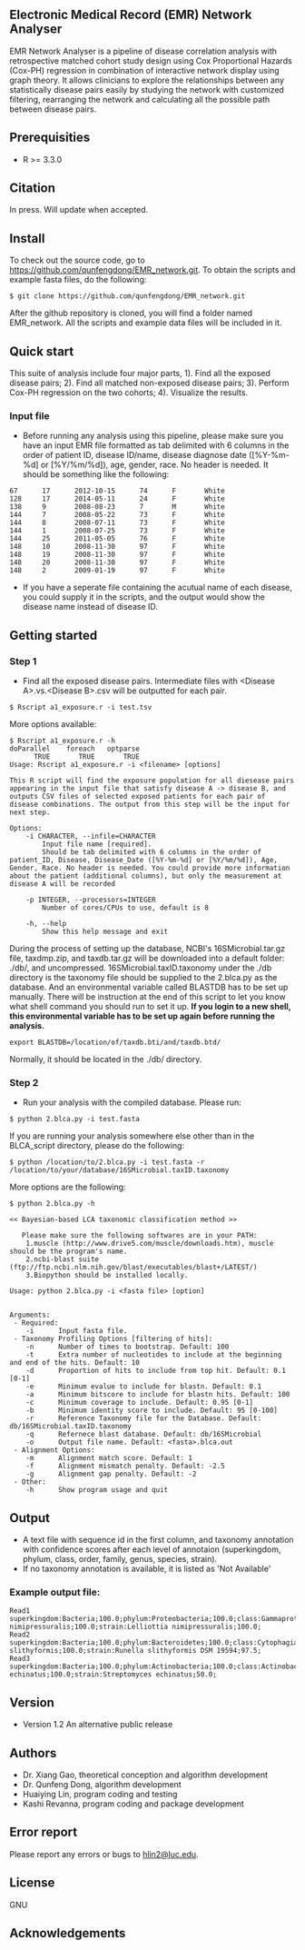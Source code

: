 Electronic Medical Record (EMR) Network Analyser
------------------------------------------------
EMR Network Analyser is a pipeline of disease correlation analysis with retrospective matched cohort study design using Cox Proportional Hazards (Cox-PH) regression in combination of interactive network display using graph theory. It allows clinicians to explore the relationships between any statistically disease pairs easily by studying the network with customized filtering, rearranging the network and calculating all the possible path between disease pairs. 

## Prerequisities
* R >= 3.3.0

## Citation

In press. Will update when accepted.

## Install
To check out the source code, go to https://github.com/qunfengdong/EMR_network.git. To obtain the scripts and example fasta files, do the following:

```shell
$ git clone https://github.com/qunfengdong/EMR_network.git
```

After the github repository is cloned, you will find a folder named EMR_network. All the scripts and example data files will be included in it. 

## Quick start

This suite of analysis include four major parts, 1). Find all the exposed disease pairs; 2). Find all matched non-exposed disease pairs; 3). Perform Cox-PH regression on the two cohorts; 4). Visualize the results.

### Input file
* Before running any analysis using this pipeline, please make sure you have an input EMR file formatted as tab delimited with 6 columns in the order of patient ID, disease ID/name, disease diagnose date ([%Y-%m-%d] or [%Y/%m/%d]), age, gender, race. No header is needed. It should be something like the following:

```
67      17      2012-10-15      74      F       White
128     17      2014-05-11      24      F       White
138     9       2008-08-23      7       M       White
144     7       2008-05-22      73      F       White
144     8       2008-07-11      73      F       White
144     1       2008-07-25      73      F       White
144     25      2011-05-05      76      F       White
148     10      2008-11-30      97      F       White
148     19      2008-11-30      97      F       White
148     20      2008-11-30      97      F       White
148     2       2009-01-19      97      F       White
```

* If you have a seperate file containing the acutual name of each disease, you could supply it in the scripts, and the output would show the disease name instead of disease ID.

## Getting started

### Step 1
* Find all the exposed disease pairs. Intermediate files with \<Disease A\>.vs.\<Disease B\></Dis>.csv will be outputted for each pair.
```
$ Rscript a1_exposure.r -i test.tsv
```
More options available:
```
$ Rscript a1_exposure.r -h
doParallel    foreach   optparse 
      TRUE       TRUE       TRUE 
Usage: Rscript a1_exposure.r -i <filename> [options]

This R script will find the exposure population for all diesease pairs appearing in the input file that satisfy disease A -> disease B, and outputs CSV files of selected exposed patients for each pair of disease combinations. The output from this step will be the input for next step.

Options:
	-i CHARACTER, --infile=CHARACTER
		Input file name [required]. 
		Should be tab delimited with 6 columns in the order of patient_ID, Disease, Disease_Date ([%Y-%m-%d] or [%Y/%m/%d]), Age, Gender, Race. No header is needed. You could provide more information about the patient (additional columns), but only the measurement at disease A will be recorded

	-p INTEGER, --processors=INTEGER
		Number of cores/CPUs to use, default is 8

	-h, --help
		Show this help message and exit
```
During the process of setting up the database, NCBI's 16SMicrobial.tar.gz file, taxdmp.zip, and taxdb.tar.gz will be downloaded into a default folder: ./db/, and uncompressed. 16SMicrobial.taxID.taxonomy under the ./db directory is the taxonomy file should be supplied to the 2.blca.py as the database. And an environmental variable called BLASTDB has to be set up manually. There will be instruction at the end of this script to let you know what shell command you should run to set it up. **If you login to a new shell, this environmental variable has to be set up again before running the analysis.**

```
export BLASTDB=/location/of/taxdb.bti/and/taxdb.btd/
```

Normally, it should be located in the ./db/ directory.

### Step 2 
* Run your analysis with the compiled database. Please run:
```
$ python 2.blca.py -i test.fasta
```
If you are running your analysis somewhere else other than in the BLCA_script directory, please do the following:
```
$ python /location/to/2.blca.py -i test.fasta -r /location/to/your/database/16SMicrobial.taxID.taxonomy
```
More options are the following:
```
$ python 2.blca.py -h

<< Bayesian-based LCA taxonomic classification method >>

   Please make sure the following softwares are in your PATH:
	1.muscle (http://www.drive5.com/muscle/downloads.htm), muscle should be the program's name.
	2.ncbi-blast suite (ftp://ftp.ncbi.nlm.nih.gov/blast/executables/blast+/LATEST/)
	3.Biopython should be installed locally.

Usage: python 2.blca.py -i <fasta file> [option]


Arguments:
 - Required:
	-i		Input fasta file.
 - Taxonomy Profiling Options [filtering of hits]:
	-n		Number of times to bootstrap. Default: 100
	-t		Extra number of nucleotides to include at the beginning and end of the hits. Default: 10
	-d		Proportion of hits to include from top hit. Default: 0.1 [0-1]
	-e		Minimum evalue to include for blastn. Default: 0.1
	-a		Minimum bitscore to include for blastn hits. Default: 100
	-c		Minimum coverage to include. Default: 0.95 [0-1]
	-b		Minimum identity score to include. Default: 95 [0-100]
	-r		Reference Taxonomy file for the Database. Default: db/16SMicrobial.taxID.taxonomy
	-q		Refernece blast database. Default: db/16SMicrobial
	-o		Output file name. Default: <fasta>.blca.out
 - Alignment Options:
	-m		Alignment match score. Default: 1
	-f		Alignment mismatch penalty. Default: -2.5
	-g		Alignment gap penalty. Default: -2
 - Other:
	-h		Show program usage and quit
```

## Output
* A text file with sequence id in the first column, and taxonomy annotation with confidence scores after each level of annotaion (superkingdom, phylum, class, order, family, genus, species, strain).
* If no taxonomy annotation is available, it is listed as 'Not Available'

### Example output file:
```
Read1      superkingdom:Bacteria;100.0;phylum:Proteobacteria;100.0;class:Gammaproteobacteria;100.0;order:Enterobacterales;100.0;family:Enterobacteriaceae;100.0;genus:Lelliottia;100.0;species:Lelliottia nimipressuralis;100.0;strain:Lelliottia nimipressuralis;100.0;
Read2     superkingdom:Bacteria;100.0;phylum:Bacteroidetes;100.0;class:Cytophagia;100.0;order:Cytophagales;100.0;family:Cytophagaceae;100.0;genus:Runella;100.0;species:Runella slithyformis;100.0;strain:Runella slithyformis DSM 19594;97.5;
Read3      superkingdom:Bacteria;100.0;phylum:Actinobacteria;100.0;class:Actinobacteria;100.0;order:Streptomycetales;100.0;family:Streptomycetaceae;100.0;genus:Streptomyces;100.0;species:Streptomyces echinatus;100.0;strain:Streptomyces echinatus;50.0;
```

## Version
* Version 1.2 An alternative public release

## Authors
* Dr. Xiang Gao, theoretical conception and algorithm development
* Dr. Qunfeng Dong, algorithm development
* Huaiying Lin, program coding and testing
* Kashi Revanna, program coding and package development

## Error report

Please report any errors or bugs to hlin2@luc.edu.

## License
GNU

## Acknowledgements